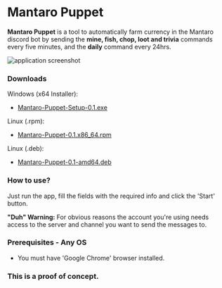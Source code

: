 # Mantaro Puppet

**Mantaro Puppet** is a tool to automatically farm currency in the Mantaro discord bot by sending the **mine, fish, chop, loot and trivia** commands every five minutes, and the **daily** command every 24hrs.

<img src="https://i.imgur.com/Ug7adlY.png" alt="application screenshot"/>

### Downloads

Windows (x64 Installer):
- [Mantaro-Puppet-Setup-0.1.exe](https://github.com/nidralC/mantaro-puppet/releases/download/v0.1/Mantaro-Puppet-Setup-0.1.exe)

Linux (.rpm):
- [Mantaro-Puppet-0.1.x86_64.rpm](https://github.com/nidralC/mantaro-puppet/releases/download/v0.1/Mantaro-Puppet-0.1.x86_64.rpm)

Linux (.deb):
- [Mantaro-Puppet-0.1-amd64.deb](https://github.com/nidralC/mantaro-puppet/releases/download/v0.1/Mantaro-Puppet-0.1-amd64.deb)

### How to use?

Just run the app, fill the fields with the required info and click the 'Start' button.

**"Duh" Warning:** For obvious reasons the account you're using needs access to the server and channel you want to send the messages to.

### Prerequisites - Any OS

- You must have 'Google Chrome' browser installed.

### This is a proof of concept.
